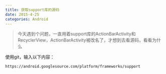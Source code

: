 ```yaml
---
title: 获取support库的源码
date: 2015-4-25
categories: Android
---
```

>今天遇到个问题，一直用着support库的ActionBarActivity和RecyclerView，ActionBarActivity被改名了，才想到去看源码，看看为什么

使用git，输入以下内容：
```
https://android.googlesource.com/platform/frameworks/support
```
